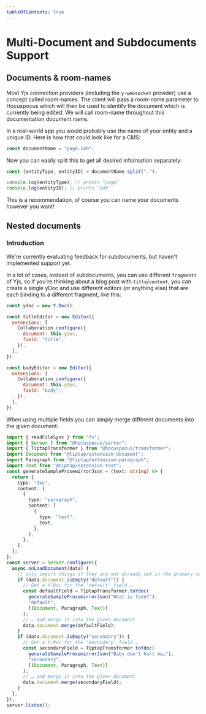 ```yaml
---
tableOfContents: true
---
```


# Multi-Document and Subdocuments Support

## Documents & room-names

Most Yjs connection providers (including the `y-websocket` provider) use a concept called
room-names. The client will pass a room-name parameter to Hocuspocus which will then be used to
identify the document which is currently being edited. We will call room-name throughout this
documentation document name.

In a real-world app you would probably use the name of your entity and a unique ID. Here is how that
could look like for a CMS:

```js
const documentName = "page.140";
```

Now you can easily split this to get all desired information separately:

```js
const [entityType, entityID] = documentName.split(".");

console.log(entityType); // prints "page"
console.log(entityID); // prints "140
```

This is a recommendation, of course you can name your documents however you want!

## Nested documents

### Introduction

We're currently evaluating feedback for subdocuments, but haven't implemented support yet.

In a lot of cases, instead of subdocuments, you can use different `fragments` of Yjs, so
if you're thinking about a blog post with `title`/`content`, you can create a single yDoc and use
different editors (or anything else) that are each binding to a different fragment, like this:

```js
const ydoc = new Y.Doc();

const titleEditor = new Editor({
  extensions: [
    Collaboration.configure({
      document: this.ydoc,
      field: "title",
    }),
  ],
})

const bodyEditor = new Editor({
  extensions: [
    Collaboration.configure({
      document: this.ydoc,
      field: "body",
    }),
  ],
})
```

When using multiple fields you can simply merge different documents into the given document:

```ts
import { readFileSync } from "fs";
import { Server } from "@hocuspocus/server";
import { TiptapTransformer } from "@hocuspocus/transformer";
import Document from "@tiptap/extension-document";
import Paragraph from "@tiptap/extension-paragraph";
import Text from "@tiptap/extension-text";
const generateSampleProsemirrorJson = (text: string) => {
  return {
    type: "doc",
    content: [
      {
        type: "paragraph",
        content: [
          {
            type: "text",
            text,
          },
        ],
      },
    ],
  };
};
const server = Server.configure({
  async onLoadDocument(data) {
    // only import things if they are not already set in the primary storage
    if (data.document.isEmpty("default")) {
      // Get a Y-Doc for the 'default' field …
      const defaultField = TiptapTransformer.toYdoc(
        generateSampleProsemirrorJson("What is love?"),
        "default",
        [(Document, Paragraph, Text)]
      );
      // … and merge it into the given document
      data.document.merge(defaultField);
    }
    if (data.document.isEmpty("secondary")) {
      // Get a Y-Doc for the 'secondary' field …
      const secondaryField = TiptapTransformer.toYdoc(
        generateSampleProsemirrorJson("Baby don't hurt me…"),
        "secondary",
        [(Document, Paragraph, Text)]
      );
      // … and merge it into the given document
      data.document.merge(secondaryField);
    }
  },
});
server.listen();
```
